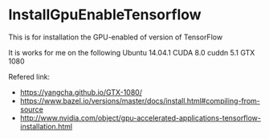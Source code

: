 # InstallGpuEnableTensorflow

This is for installation the GPU-enabled of version of TensorFlow

It is works for me on the following 
Ubuntu 14.04.1
CUDA 8.0
cuddn 5.1
GTX 1080


Refered link:
- https://yangcha.github.io/GTX-1080/
- https://www.bazel.io/versions/master/docs/install.html#compiling-from-source
- http://www.nvidia.com/object/gpu-accelerated-applications-tensorflow-installation.html